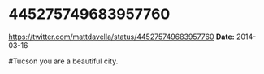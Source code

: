 # 445275749683957760
https://twitter.com/mattdavella/status/445275749683957760
**Date:** 2014-03-16

#Tucson you are a beautiful city.
